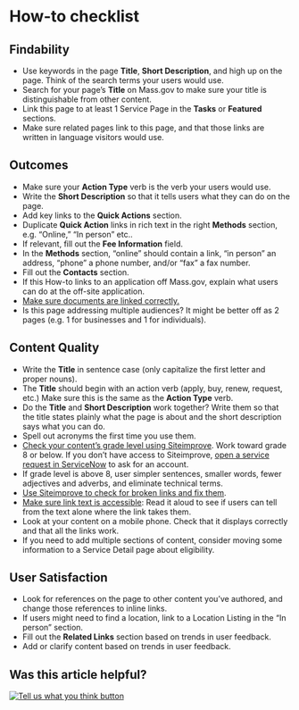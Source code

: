 # How-to checklist

## Findability

* Use keywords in the page **Title**, **Short Description**, and high up on the page. Think of the search terms your users would use.
* Search for your page’s **Title** on Mass.gov to make sure your title is distinguishable from other content.
* Link this page to at least 1 Service Page in the **Tasks** or **Featured** sections.
* Make sure related pages link to this page, and that those links are written in language visitors would use.

## Outcomes

* Make sure your **Action Type** verb is the verb your users would use.
* Write the **Short Description** so that it tells users what they can do on the page.
* Add key links to the **Quick Actions** section.
* Duplicate **Quick Action** links in rich text in the right **Methods** section, e.g. “Online,” “In person” etc..
* If relevant, fill out the **Fee Information** field.
* In the **Methods** section, “online” should contain a link, “in person” an address, “phone” a phone number, and/or “fax” a fax number.
* Fill out the **Contacts** section.
* If this How-to links to an application off Mass.gov, explain what users can do at the off-site application.
* [Make sure documents are linked correctly.](../../authoring-and-editing/documents/)
* Is this page addressing multiple audiences? It might be better off as 2 pages \(e.g. 1 for businesses and 1 for individuals\).

## Content Quality

* Write the **Title** in sentence case \(only capitalize the first letter and proper nouns\).
* The **Title** should begin with an action verb \(apply, buy, renew, request, etc.\) Make sure this is the same as the **Action Type** verb.
* Do the **Title** and **Short Description** work together? Write them so that the title states plainly what the page is about and the short description says what you can do.
* Spell out acronyms the first time you use them.
* [Check your content’s grade level using Siteimprove](../../tools-for-improving-your-content/siteimprove/check-your-contents-readability-with-siteimprove.md). Work toward grade 8 or below. If you don’t have access to Siteimprove, [open a service request in ServiceNow](../../get-help-from-the-mass.gov-team/servicenow-request-support-from-the-mass.gov-team.md) to ask for an account.
* If grade level is above 8, user simpler sentences, smaller words, fewer adjectives and adverbs, and eliminate technical terms.
* [Use Siteimprove to check for broken links and fix them](../../tools-for-improving-your-content/siteimprove/use-siteimprove-to-fix-broken-links.md).
* [Make sure link text is accessible](../style-guide.md#links): Read it aloud to see if users can tell from the text alone where the link takes them.
* Look at your content on a mobile phone. Check that it displays correctly and that all the links work.
* If you need to add multiple sections of content, consider moving some information to a Service Detail page about eligibility.

## User Satisfaction

* Look for references on the page to other content you’ve authored, and change those references to inline links.
* If users might need to find a location, link to a Location Listing in the “In person” section.
* Fill out the **Related Links** section based on trends in user feedback.
* Add or clarify content based on trends in user feedback.

## Was this article helpful?

[![Tell us what you think button](https://blobscdn.gitbook.com/v0/b/gitbook-28427.appspot.com/o/assets%2F-LJ04qJGAHkvdE13BfdG%2F-LSz77NBAwnSNpMPT3df%2F-LSz7xSmyKXltd4avaCt%2FKB%20survey%20button%20POC%202.png?alt=media&token=8d071cab-8b95-48a3-a332-13e3fc8d9f96)](https://massgov.formstack.com/forms/mass_gov_knowledge_base_feedback?article=how-to-checklist)

